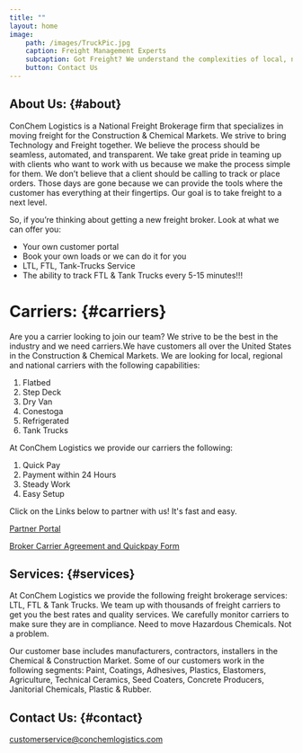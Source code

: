 ```yaml
---
title: ""
layout: home
image:
    path: /images/TruckPic.jpg
    caption: Freight Management Experts
    subcaption: Got Freight? We understand the complexities of local, national, and global supply chains and are skilled in freight management operations.
    button: Contact Us
---
```


## About Us: {#about}

ConChem Logistics is a National Freight Brokerage firm that specializes in moving freight for the
Construction &amp; Chemical Markets. We strive to bring Technology and Freight together. We believe the
process should be seamless, automated, and transparent. We take great pride in teaming up with clients
who want to work with us because we make the process simple for them. We don’t believe that a client
should be calling to track or place orders. Those days are gone because we can provide the tools where
the customer has everything at their fingertips. Our goal is to take freight to a next level.

<p class="hello">
So, if you’re thinking about getting a new freight broker. Look at what we can offer you:
</p>

- Your own customer portal
- Book your own loads or we can do it for you
- LTL, FTL, Tank-Trucks Service
- The ability to track FTL & Tank Trucks every 5-15 minutes!!!

# Carriers: {#carriers}

Are you a carrier looking to join our team? We strive to be the best in the industry and we need carriers.We have customers all over the United States in the Construction & Chemical Markets. We are looking for local, regional and national carriers with the following capabilities:

1. Flatbed
2. Step Deck
3. Dry Van
4. Conestoga
5. Refrigerated
6. Tank Trucks

At ConChem Logistics we provide our carriers the following:

1. Quick Pay
2. Payment within 24 Hours
3. Steady Work
4. Easy Setup

Click on the Links below to partner with us! It's fast and easy.

[Partner Portal](https://mycarrierpackets.com/4a204475-f96c-465d-b9b2-58f6c72d8064/Carrier/Intellivite)

[Broker Carrier Agreement and Quickpay Form](OfficialBrokerCarrierAgreement&QuickPay.docx)

## Services: {#services}

At ConChem Logistics we provide the following freight brokerage services: LTL, FTL & Tank Trucks. We team up with thousands of freight carriers to get you the best rates and quality services. We carefully monitor carriers to make sure they are in compliance. Need to move Hazardous Chemicals. Not a problem.

Our customer base includes manufacturers, contractors, installers in the Chemical & Construction Market. Some of our customers work in the following segments: Paint, Coatings, Adhesives, Plastics, Elastomers, Agriculture, Technical Ceramics, Seed Coaters, Concrete Producers, Janitorial Chemicals, Plastic & Rubber.

## Contact Us: {#contact}

[customerservice@conchemlogistics.com](mailto:customerservice@conchem.com)
